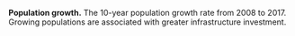 **Population growth.** The 10-year population growth rate from 2008 to 2017. Growing populations are associated with greater infrastructure investment.